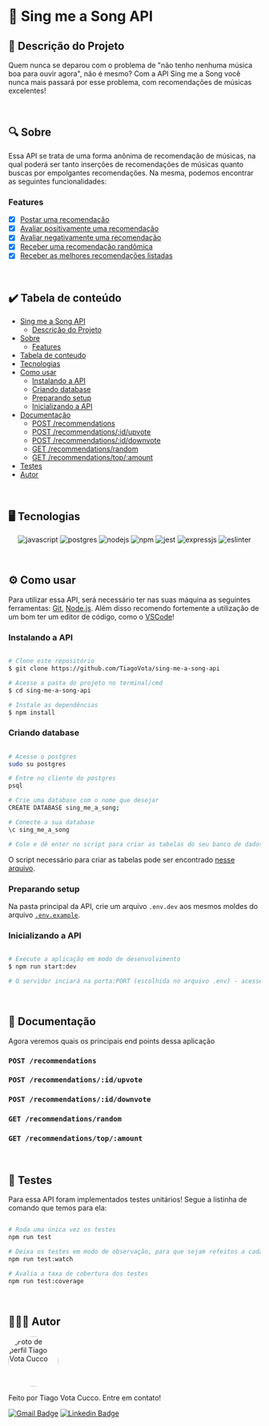 # 🔗 Sing me a Song API
## 🚀 Descrição do Projeto
Quem nunca se deparou com o problema de "não tenho nenhuma música boa para ouvir agora", não é mesmo? Com a API Sing me a Song você nunca mais passará por esse problema, com recomendações de músicas excelentes!

<br/>


## 🔍 Sobre
Essa API se trata de uma forma anônima de recomendação de músicas, na qual poderá ser tanto inserções de recomendações de músicas quanto buscas por empolgantes recomendações. Na mesma, podemos encontrar as seguintes funcionalidades:

### Features
- [x] [Postar uma recomendação](#POST-recommendations)
- [x] [Avaliar positivamente uma recomendação](#post-recommendationsidupvote)
- [x] [Avaliar negativamente uma recomendação](#post-recommendationsiddownvote)
- [x] [Receber uma recomendação randômica](#get-recommendationsrandom)
- [x] [Receber as melhores recomendações listadas](#get-recommendationstopamount)

<br/>


## ✔️ Tabela de conteúdo
<!--ts-->
* [Sing me a Song API](#-sing-me-a-song-api)
  * [Descrição do Projeto](#-descrição-do-projeto)
* [Sobre](#-sobre)
  * [Features](#features)
* [Tabela de conteudo](#-tabela-de-conteúdo)
* [Tecnologias](#-tecnologias)
* [Como usar](#-como-usar)
  * [Instalando a API](#instalando-a-api)
  * [Criando database](#criando-database)
  * [Preparando setup](#preparando-setup)
  * [Inicializando a API](#inicializando-a-api)
* [Documentação](#-documentação)
	* [POST /recommendations](#POST-recommendations)
  * [POST /recommendations/:id/upvote](#post-recommendationsidupvote)
  * [POST /recommendations/:id/downvote](#post-recommendationsiddownvote)
  * [GET /recommendations/random](#get-recommendationsrandom)
  * [GET /recommendations/top/:amount](#get-recommendationstopamount)
* [Testes](#-testes)
* [Autor](#-autor)
<!--te-->

<br/>


## 🖥 Tecnologias
<p align="center">
  <img alt="javascript" src="https://img.shields.io/badge/JavaScript-323330?style=for-the-badge&logo=javascript&logoColor=F7DF1E"/>
  <img alt="postgres" src="https://img.shields.io/badge/PostgreSQL-316192?style=for-the-badge&logo=postgresql&logoColor=white"/>
  <img alt="nodejs" src="https://img.shields.io/badge/Node.js-339933?style=for-the-badge&logo=nodedotjs&logoColor=white"/>
  <img alt="npm" src="https://img.shields.io/badge/npm-CB3837?style=for-the-badge&logo=npm&logoColor=white"/>
  <img alt="jest" src="https://img.shields.io/badge/Jest-C21325?style=for-the-badge&logo=jest&logoColor=white"/>
  <img alt="expressjs" src="https://img.shields.io/badge/Express.js-000000?style=for-the-badge&logo=express&logoColor=white"/>
  <img alt="eslinter" src="https://img.shields.io/badge/eslint-3A33D1?style=for-the-badge&logo=eslint&logoColor=white"/>
</p>

<br/>


## ⚙ Como usar

Para utilizar essa API, será necessário ter nas suas máquina as seguintes ferramentas:
[Git](https://git-scm.com), [Node.js](https://nodejs.org/en/). 
Além disso recomendo fortemente a utilização de um bom ter um editor de código, como o [VSCode](https://code.visualstudio.com/)!


### Instalando a API
```bash

# Clone este repositório
$ git clone https://github.com/TiagoVota/sing-me-a-song-api

# Acesse a pasta do projeto no terminal/cmd
$ cd sing-me-a-song-api

# Instale as dependências
$ npm install

```

### Criando database

```bash

# Acesse o postgres
sudo su postgres

# Entre no cliente do postgres
psql

# Crie uma database com o nome que desejar
CREATE DATABASE sing_me_a_song;

# Conecte a sua database
\c sing_me_a_song

# Cole e dê enter no script para criar as tabelas do seu banco de dados

```
O script necessário para criar as tabelas pode ser encontrado [nesse arquivo](https://github.com/TiagoVota/sing-me-a-song-api/blob/main/create_database.sql).


### Preparando setup
Na pasta principal da API, crie um arquivo `.env.dev` aos mesmos moldes do arquivo [`.env.example`](https://github.com/TiagoVota/sing-me-a-song-api/blob/main/.env.example).

### Inicializando a API
```bash

# Execute a aplicação em modo de desenvolvimento
$ npm run start:dev

# O servidor inciará na porta:PORT (escolhida no arquivo .env) - acesse http://localhost:PORT 

```

<br/>


## 📜 Documentação
Agora veremos quais os principais end points dessa aplicação

### `POST /recommendations`

### `POST /recommendations/:id/upvote`

### `POST /recommendations/:id/downvote`

### `GET /recommendations/random`

### `GET /recommendations/top/:amount`

<br/>


## 🤖 Testes
Para essa API foram implementados testes unitários! Segue a listinha de comando que temos para ela:

```bash

# Roda uma única vez os testes
npm run test

# Deixa os testes em modo de observação, para que sejam refeitos a cada mudança de código
npm run test:watch

# Avalia a taxa de cobertura dos testes
npm run test:coverage

```

<br/>


## 👨🏼‍💻 Autor

<img style="border-radius: 50%;" src="https://avatars.githubusercontent.com/u/56308226?v=4" width="100px;" alt="Foto de perfil Tiago Vota Cucco"/>

Feito por Tiago Vota Cucco. Entre em contato!

[![Gmail Badge](https://img.shields.io/badge/-tiagovotacucco@gmail.com-c14438?style=flat&logo=Gmail&logoColor=white&link=mailto:tiagovotacucco@gmail.com)](mailto:tiagovotacucco@gmail.com)
[![Linkedin Badge](https://img.shields.io/badge/-Tiago-Vota?style=flat&logo=Linkedin&logoColor=white&color=blue&link=https://www.linkedin.com/in/tiago-vota-cucco-394916204)](https://www.linkedin.com/in/tiago-vota-cucco-394916204) 

<br/><br/>
